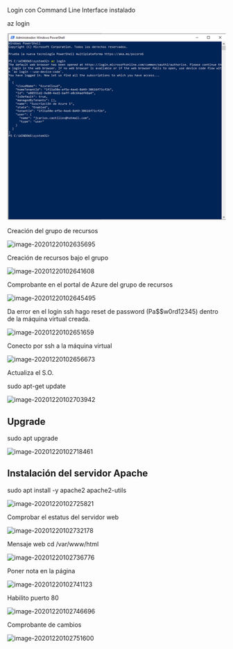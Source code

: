 Login con Command Line Interface instalado

az login 

 ![img1](\img\img1.PNG)

 

Creación del grupo de recursos

 ![image-20201220102635695](C:\Users\jcarl\AppData\Roaming\Typora\typora-user-images\image-20201220102635695.png)

Creación de recursos bajo el grupo

 ![image-20201220102641608](C:\Users\jcarl\AppData\Roaming\Typora\typora-user-images\image-20201220102641608.png)

Comprobante en el portal de Azure del grupo de recursos

 ![image-20201220102645495](C:\Users\jcarl\AppData\Roaming\Typora\typora-user-images\image-20201220102645495.png)

 

Da error en el login ssh hago reset de password (Pa$$w0rd12345) dentro de la máquina virtual creada.

 ![image-20201220102651659](C:\Users\jcarl\AppData\Roaming\Typora\typora-user-images\image-20201220102651659.png)

 

Conecto por ssh a la máquina virtual

 ![image-20201220102656673](C:\Users\jcarl\AppData\Roaming\Typora\typora-user-images\image-20201220102656673.png)

Actualiza el S.O. 

sudo apt-get update 

 ![image-20201220102703942](C:\Users\jcarl\AppData\Roaming\Typora\typora-user-images\image-20201220102703942.png)

##  

## Upgrade

sudo apt upgrade

 ![image-20201220102718461](C:\Users\jcarl\AppData\Roaming\Typora\typora-user-images\image-20201220102718461.png)

## Instalación del servidor Apache

sudo apt install -y apache2 apache2-utils

 ![image-20201220102725821](C:\Users\jcarl\AppData\Roaming\Typora\typora-user-images\image-20201220102725821.png)

Comprobar el estatus del servidor web

 ![image-20201220102732178](C:\Users\jcarl\AppData\Roaming\Typora\typora-user-images\image-20201220102732178.png)

Mensaje web cd /var/www/html

 ![image-20201220102736776](C:\Users\jcarl\AppData\Roaming\Typora\typora-user-images\image-20201220102736776.png)

Poner nota en la página

 ![image-20201220102741123](C:\Users\jcarl\AppData\Roaming\Typora\typora-user-images\image-20201220102741123.png)

 

Habilito puerto 80

 ![image-20201220102746696](C:\Users\jcarl\AppData\Roaming\Typora\typora-user-images\image-20201220102746696.png)

Comprobante de cambios

 

 ![image-20201220102751600](C:\Users\jcarl\AppData\Roaming\Typora\typora-user-images\image-20201220102751600.png)

 
